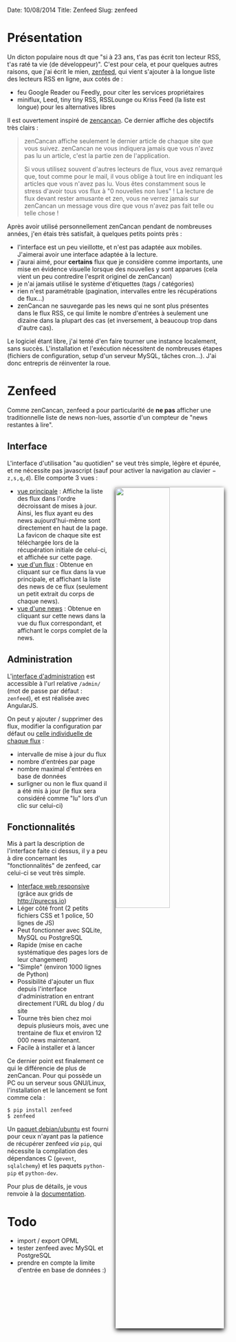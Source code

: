 Date: 10/08/2014
Title: Zenfeed
Slug: zenfeed

Présentation
============

Un dicton populaire nous dt que "si à 23 ans, t'as pas écrit ton lecteur RSS, t'as raté ta vie (de développeur)". C'est pour cela, et pour quelques autres raisons, que j'ai écrit le mien, [zenfeed](https://github.com/fspot/zenfeed), qui vient s'ajouter à la longue liste des lecteurs RSS en ligne, aux cotés de :

- feu Google Reader ou Feedly, pour citer les services propriétaires
- miniflux, Leed, tiny tiny RSS, RSSLounge ou Kriss Feed (la liste est longue) pour les alternatives libres

Il est ouvertement inspiré de [zencancan](http://zencancan.com). Ce dernier affiche des objectifs très clairs :

> zenCancan affiche seulement le dernier article de chaque site que vous suivez.
> zenCancan ne vous indiquera jamais que vous n'avez pas lu un article, c'est la partie zen de l'application.
>
> Si vous utilisez souvent d'autres lecteurs de flux, vous avez remarqué que, tout comme pour le mail, il vous oblige à tout lire en indiquant les articles que vous n'avez pas lu.
> Vous êtes constamment sous le stress d'avoir tous vos flux à "0 nouvelles non lues" !
> La lecture de flux devant rester amusante et zen, vous ne verrez jamais sur zenCancan un message vous dire que vous n'avez pas fait telle ou telle chose !

Après avoir utilisé personnellement zenCancan pendant de nombreuses années, j'en étais très satisfait, à quelques petits points près :

- l'interface est un peu vieillotte, et n'est pas adaptée aux mobiles. J'aimerai avoir une interface adaptée à la lecture.
- j'aurai aimé, pour **certains** flux que je considère comme importants, une mise en évidence visuelle lorsque des nouvelles y sont apparues (cela vient un peu contredire l'esprit originel de zenCancan)
- je n'ai jamais utilisé le système d'étiquettes (tags / catégories)
- rien n'est paramétrable (pagination, intervalles entre les récupérations de flux…)
- zenCancan ne sauvegarde pas les news qui ne sont plus présentes dans le flux RSS, ce qui limite le nombre d'entrées à seulement une dizaine dans la plupart des cas (et inversement, à beaucoup trop dans d'autre cas).

Le logiciel étant libre, j'ai tenté d'en faire tourner une instance localement, sans succès. L'installation et l'exécution nécessitent de nombreuses étapes (fichiers de configuration, setup d'un serveur MySQL, tâches cron…). J'ai donc entrepris de réinventer la roue.

Zenfeed
=======

Comme zenCancan, zenfeed a pour particularité de **ne pas** afficher une traditionnelle liste de news non-lues, assortie d'un compteur de "news restantes à lire".

Interface
---------

L'interface d'utilisation "au quotidien" se veut très simple, légère et épurée, et ne nécessite pas javascript (sauf pour activer la navigation au clavier − `z,s,q,d`). Elle comporte 3 vues :


<img style="float:right; box-shadow: 0px 4px 10px #000; margin-left: 15px;" width="50%" src="https://cdn.mediacru.sh/85fg1zEf8fQR.png" />

- [vue principale](https://cdn.mediacru.sh/85fg1zEf8fQR.png) : Affiche la liste des flux dans l'ordre décroissant de mises à jour. Ainsi, les flux ayant eu des news aujourd'hui-même sont directement en haut de la page. La favicon de chaque site est téléchargée lors de la récupération initiale de celui-ci, et affichée sur cette page.
- [vue d'un flux](https://cdn.mediacru.sh/pX8d2iWXpHI6.png) : Obtenue en cliquant sur ce flux dans la vue principale, et affichant la liste des news de ce flux (seulement un petit extrait du corps de chaque news).
- [vue d'une news](https://cdn.mediacru.sh/3iiUrJfCRFql.png) : Obtenue en cliquant sur cette news dans la vue du flux correspondant, et affichant le corps complet de la news.

Administration
--------------

L'[interface d'administration](https://cdn.mediacru.sh/DRRPrVzm1On_.png) est accessible à l'url relative `/admin/` (mot de passe par défaut : `zenfeed`), et est réalisée avec AngularJS.

On peut y ajouter / supprimer des flux, modifier la configuration par défaut ou [celle individuelle de chaque flux](https://cdn.mediacru.sh/I6U0s_AkoaRz.png) :

- intervalle de mise à jour du flux
- nombre d'entrées par page
- nombre maximal d'entrées en base de données
- surligner ou non le flux quand il a été mis à jour (le flux sera considéré comme "lu" lors d'un clic sur celui-ci)

Fonctionnalités
---------------

Mis à part la description de l'interface faite ci dessus, il y a peu à dire concernant les "fonctionnalités" de zenfeed, car celui-ci se veut très simple.

- [Interface web responsive](https://cdn.mediacru.sh/2qFVC52hgB6X.png) (grâce aux grids de <http://purecss.io>)
- Léger côté front (2 petits fichiers CSS et 1 police, 50 lignes de JS)
- Peut fonctionner avec SQLite, MySQL ou PostgreSQL
- Rapide (mise en cache systématique des pages lors de leur changement)
- "Simple" (environ 1000 lignes de Python)
- Possibilité d'ajouter un flux depuis l'interface d'administration en entrant directement l'URL du blog / du site
- Tourne très bien chez moi depuis plusieurs mois, avec une trentaine de flux et environ 12 000 news maintenant.
- Facile à installer et à lancer

Ce dernier point est finalement ce qui le différencie de plus de zenCancan. Pour qui possède un PC ou un serveur sous GNU/Linux, l'installation et le lancement se font comme cela :

    $ pip install zenfeed
    $ zenfeed

Un [paquet debian/ubuntu](http://fspot.org/pkg/zenfeed.deb) est fourni pour ceux n'ayant pas la patience de récupérer zenfeed *via* `pip`, qui nécessite la compilation des dépendances C (`gevent`, `sqlalchemy`) et les paquets `python-pip` et `python-dev`.

Pour plus de détails, je vous renvoie à la [documentation](http://fspot.github.io/zenfeed/).

Todo
====

- import / export OPML
- tester zenfeed avec MySQL et PostgreSQL
- prendre en compte la limite d'entrée en base de données :)
